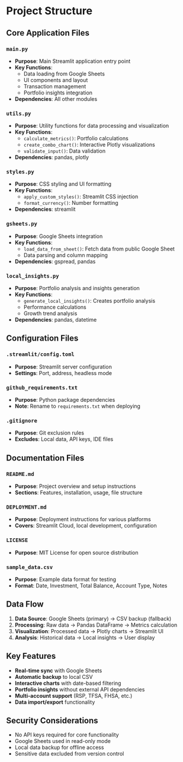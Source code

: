 # Project Structure

## Core Application Files

### `main.py`
- **Purpose**: Main Streamlit application entry point
- **Key Functions**:
  - Data loading from Google Sheets
  - UI components and layout
  - Transaction management
  - Portfolio insights integration
- **Dependencies**: All other modules

### `utils.py`
- **Purpose**: Utility functions for data processing and visualization
- **Key Functions**:
  - `calculate_metrics()`: Portfolio calculations
  - `create_combo_chart()`: Interactive Plotly visualizations
  - `validate_input()`: Data validation
- **Dependencies**: pandas, plotly

### `styles.py`
- **Purpose**: CSS styling and UI formatting
- **Key Functions**:
  - `apply_custom_styles()`: Streamlit CSS injection
  - `format_currency()`: Number formatting
- **Dependencies**: streamlit

### `gsheets.py`
- **Purpose**: Google Sheets integration
- **Key Functions**:
  - `load_data_from_sheet()`: Fetch data from public Google Sheet
  - Data parsing and column mapping
- **Dependencies**: gspread, pandas

### `local_insights.py`
- **Purpose**: Portfolio analysis and insights generation
- **Key Functions**:
  - `generate_local_insights()`: Creates portfolio analysis
  - Performance calculations
  - Growth trend analysis
- **Dependencies**: pandas, datetime

## Configuration Files

### `.streamlit/config.toml`
- **Purpose**: Streamlit server configuration
- **Settings**: Port, address, headless mode

### `github_requirements.txt`
- **Purpose**: Python package dependencies
- **Note**: Rename to `requirements.txt` when deploying

### `.gitignore`
- **Purpose**: Git exclusion rules
- **Excludes**: Local data, API keys, IDE files

## Documentation Files

### `README.md`
- **Purpose**: Project overview and setup instructions
- **Sections**: Features, installation, usage, file structure

### `DEPLOYMENT.md`
- **Purpose**: Deployment instructions for various platforms
- **Covers**: Streamlit Cloud, local development, configuration

### `LICENSE`
- **Purpose**: MIT License for open source distribution

### `sample_data.csv`
- **Purpose**: Example data format for testing
- **Format**: Date, Investment, Total Balance, Account Type, Notes

## Data Flow

1. **Data Source**: Google Sheets (primary) → CSV backup (fallback)
2. **Processing**: Raw data → Pandas DataFrame → Metrics calculation
3. **Visualization**: Processed data → Plotly charts → Streamlit UI
4. **Analysis**: Historical data → Local insights → User display

## Key Features

- **Real-time sync** with Google Sheets
- **Automatic backup** to local CSV
- **Interactive charts** with date-based filtering
- **Portfolio insights** without external API dependencies
- **Multi-account support** (RSP, TFSA, FHSA, etc.)
- **Data import/export** functionality

## Security Considerations

- No API keys required for core functionality
- Google Sheets used in read-only mode
- Local data backup for offline access
- Sensitive data excluded from version control